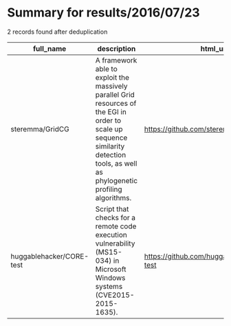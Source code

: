 
# Summary for results/2016/07/23
    
2 records found after deduplication

| full_name | description | html_url | matched_list | matched_count | pushed_at | size | stargazers_count | language | forks_count |
|--------------------------|--------------------------------------------------------------------------------------------------------------------------------------------------------------------------------------|---------------------------------------------|---------------------------|-----------------|---------------------------|--------|--------------------|------------|---------------|
| steremma/GridCG | A framework able to exploit the massively parallel Grid resources of the EGI in order to scale up sequence similarity detection tools, as well as phylogenetic profiling algorithms. | https://github.com/steremma/GridCG | ['exploit'] | 1 | 2016-07-23 17:10:44+00:00 | 2170 | 0 | Java | 1 |
| huggablehacker/CORE-test | Script that checks for a remote code execution vulnerability (MS15-034) in Microsoft Windows systems (CVE2015-2015-1635). | https://github.com/huggablehacker/CORE-test | ['remote code execution'] | 1 | 2016-07-23 19:36:24+00:00 | 6 | 0 | Shell | 0 |
